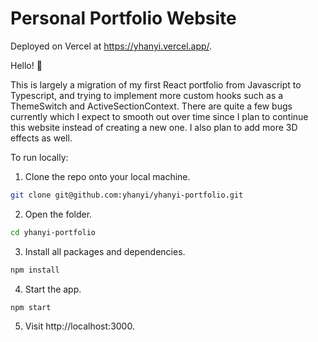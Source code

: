 # Personal Portfolio Website

Deployed on Vercel at https://yhanyi.vercel.app/.

Hello! 👋

This is largely a migration of my first React portfolio from Javascript to Typescript, and trying to implement more custom hooks such as a ThemeSwitch and ActiveSectionContext. There are quite a few bugs currently which I expect to smooth out over time since I plan to continue this website instead of creating a new one. I also plan to add more 3D effects as well.

To run locally:

1. Clone the repo onto your local machine.
```bash
git clone git@github.com:yhanyi/yhanyi-portfolio.git
```
2. Open the folder.
```bash
cd yhanyi-portfolio
```
3. Install all packages and dependencies.
```bash
npm install
```
4. Start the app.
```bash
npm start
```
5. Visit http://localhost:3000.